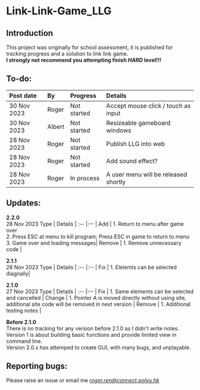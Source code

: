 # Link-Link-Game_LLG
## Introduction
This project was originally for school assessment, it is published for tracking progress and a solution to link link game.\
**I strongly not recommend you attempting finish *HARD* level!!!**
## To-do:
Post date | By | Progress | Details |
:-- |:-- | :-- | :-- |
30 Nov 2023 | Roger | Not started | Accept mouse click / touch as input |
30 Nov 2023 | Albert | Not started | Resizeable gameboard windows |
28 Nov 2023 | Roger | Not started | Publish LLG into web |
28 Nov 2023 | Roger | Not started | Add sound effect? |
28 Nov 2023 | Roger | In process | A user menu will be released shortly |

## Updates:
**2.2.0**\
28 Nov 2023
Type | Details |
:-- |:-- |
Add | 1. Return to menu after game over<br> 2. Press ESC at menu to kill program; Press ESC in game to return to menu<br> 3. Game over and loading messages|
Remove | 1. Remove unnecessary code |

**2.1.1**\
28 Nov 2023
Type | Details |
:-- |:-- |
Fix | 1. Elelemts can be selected diagnally|

**2.1.0**\
27 Nov 2023
Type | Details |
:-- |:-- |
Fix | 1. Same elements can be selected and cancelled |
Change | 1. Pointer A is moved directly without using site, additional site code will be removed in next version |
Remove | 1. Additional testing notes |

**Before 2.1.0**\
There is no tracking for any version before 2.1.0 as I didn't write notes.\
Version 1 is about building basic functions and provide limited view in command line.\
Version 2.0.x has attemped to create GUI, with many bugs, and unplayable.

## Reporting bugs:
Please raise an issue or email me *roger.ren@connect.polyu.hk*
